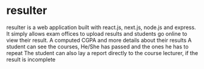 # resulter
resulter is a web application built with react.js, next.js, node.js and express. 
It simply allows exam offices to upload results and students go online to view their result. A computed CGPA and more details about their results
A student can see the courses, He/She has passed and the ones he has to repeat
The student can also lay a report directly to the course lecturer, if the result is incomplete

